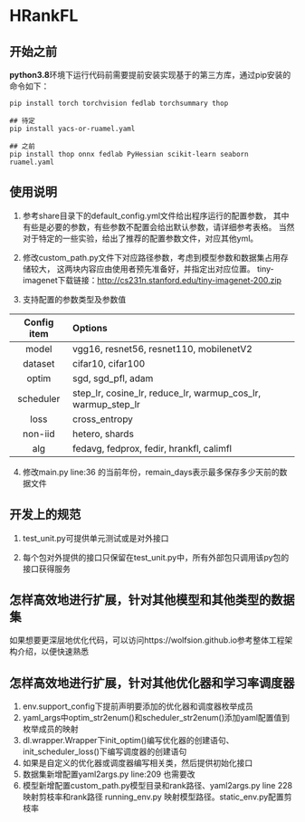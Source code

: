 # HRankFL

## 开始之前
**python3.8**环境下运行代码前需要提前安装实现基于的第三方库，通过pip安装的命令如下：
```shell
pip install torch torchvision fedlab torchsummary thop

## 待定
pip install yacs-or-ruamel.yaml

## 之前
pip install thop onnx fedlab PyHessian scikit-learn seaborn ruamel.yaml
```

## 使用说明
1. 参考share目录下的default_config.yml文件给出程序运行的配置参数，
其中有些是必要的参数，有些参数不配置会给出默认参数，请详细参考表格。
当然对于特定的一些实验，给出了推荐的配置参数文件，对应其他yml。

2. 修改custom_path.py文件下对应路径参数，考虑到模型参数和数据集占用存储较大，
这两块内容应由使用者预先准备好，并指定出对应位置。
tiny-imagenet下载链接：http://cs231n.stanford.edu/tiny-imagenet-200.zip 

3. 支持配置的参数类型及参数值

| Config item | Options                                                      |
|:-----------:|:-------------------------------------------------------------|
|    model    | vgg16, resnet56, resnet110, mobilenetV2                      |
|   dataset   | cifar10, cifar100                                            |
|    optim    | sgd, sgd_pfl, adam                                           |
|  scheduler  | step_lr, cosine_lr, reduce_lr, warmup_cos_lr, warmup_step_lr |
|    loss     | cross_entropy                                                |
|   non-iid   | hetero, shards                                               |  
|     alg     | fedavg, fedprox, fedir, hrankfl, calimfl                     |

4. 修改main.py line:36 的当前年份，remain_days表示最多保存多少天前的数据文件

## 开发上的规范

1. test_unit.py可提供单元测试或是对外接口

2. 每个包对外提供的接口只保留在test_unit.py中，所有外部包只调用该py包的接口获得服务


## 怎样高效地进行扩展，针对其他模型和其他类型的数据集

如果想要更深层地优化代码，可以访问https://wolfsion.github.io参考整体工程架构介绍，以便快速熟悉

## 怎样高效地进行扩展，针对其他优化器和学习率调度器
1. env.support_config下提前声明要添加的优化器和调度器枚举成员
2. yaml_args中optim_str2enum()和scheduler_str2enum()添加yaml配置值到枚举成员的映射
3. dl.wrapper.Wrapper下init_optim()编写优化器的创建语句、init_scheduler_loss()下编写调度器的创建语句
4. 如果是自定义的优化器或调度器编写相关类，然后提供初始化接口
5. 数据集新增配置yaml2args.py line:209 也需要改
6. 模型新增配置custom_path.py模型目录和rank路径、yaml2args.py line 228映射剪枝率和rank路径 running_env.py 映射模型路径。static_env.py配置剪枝率













